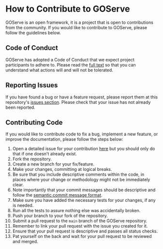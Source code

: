 # How to Contribute to GOServe

GOServe is an open framework, it is a project that is open to contributions from the community. If you would like to contribute to GOServe, please follow the guidelines below.

## Code of Conduct
GOServe has adopted a Code of Conduct that we expect project participants to adhere to. Please read the [full text](https://www.contributor-covenant.org/version/1/0/0/code-of-conduct/) so that you can understand what actions will and will not be tolerated.

## Reporting Issues

If you have found a bug or have a feature request, please report them at this repository's [issues section](https://github.com/fuad28/goserve/issues). Please check that your issue has not already been reported.

## Contributing Code

If you would like to contribute code to fix a bug, implement a new feature, or improve the documentation, please follow the steps below:

1. Open a detailed issue for your contribution [here](https://github.com/fuad28/goserve/issues) but you should only do that if one doesn't already exist.
2. Fork the repository.
3. Create a new branch for your fix/feature.
4. Make your changes, committing at logical breaks.
5. Be sure that you include descriptive comments within the code, in places where your change or methodology might not be immediately clear.
6. Note importantly that your commit messages should be descriptive and follow the [semantic commit message format](https://gist.github.com/joshbuchea/6f47e86d2510bce28f8e7f42ae84c716).
7. Make sure you have added the necessary tests for your changes, if any is needed.
8. Run all the tests to assure nothing else was accidentally broken.
9. Push your branch to your fork of the repository.
10. Submit a pull request to the `main` branch of the GOServe repository.
11. Remember to link your pull request with the issue you created for it.
12. Ensure that your pull request is descriptive and passes all status checks.
13. Pat yourself on the back and wait for your pull request to be reviewed and merged.
